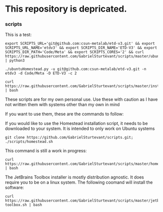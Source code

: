 # This repository is depricated.

### scripts

This is a test:
```
export SCRIPTS_URL='git@github.com:csun-metalab/etd-v3.git' && export SCRIPTS_URL_NAME='etdv3' && export SCRIPTS_DIR_NAME='ETD-V3' && export SCRIPTS_DIR_PATH='Code/Meta' && export SCRIPTS_CORES='2' && curl https://raw.githubusercontent.com/GabrielSturtevant/scripts/master/ubuntuHomestead.py | python3
```


```
./ubuntuHomestead.py -u git@github.com:csun-metalab/etd-v3.git -n etdv3 -d Code/Meta -D ETD-V3 -c 2

```

```
curl https://raw.githubusercontent.com/GabrielSturtevant/scripts/master/installer.sh | bash
```

These scripts are for my own personal use. Use these with caution as I have not written them with systems other than my own in mind

If you want to use them, these are the commands to follow:

If you would like to use the Homestead installation script, it needs to be downloaded to your system. It is intended to only work on Ubuntu systems
```
git clone https://github.com/GabrielSturtevant/scripts.git; ./scripts/homestead.sh
```
This command is still a work in progress:
```
curl https://raw.githubusercontent.com/GabrielSturtevant/scripts/master/homestead.sh | bash
```

The JetBrains Toolbox installer is mostly distribution agnostic. It does require you to be on a linux system. The following coomand will install the software:
```shell
curl https://raw.githubusercontent.com/GabrielSturtevant/scripts/master/jetbrains-toolbox.sh | bash
```
